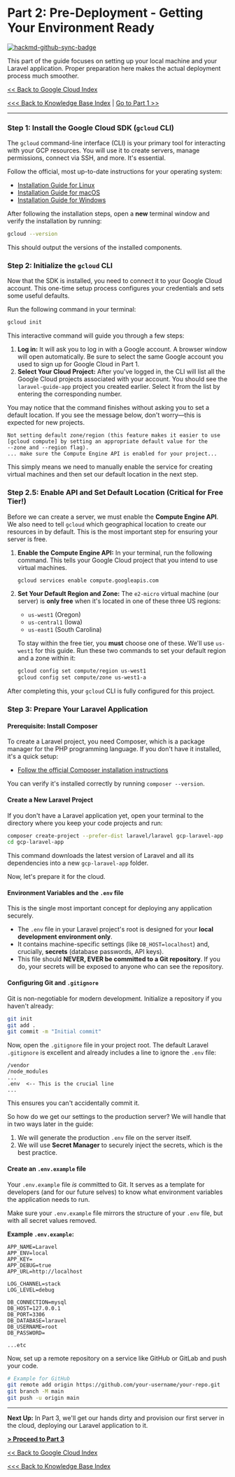 # Part 2: Pre-Deployment - Getting Your Environment Ready

[![hackmd-github-sync-badge](https://hackmd.io/@jmrecodes/BJKlvheXle/badge)](https://hackmd.io/@jmrecodes/BJKlvheXle)

This part of the guide focuses on setting up your local machine and your Laravel application. Proper preparation here makes the actual deployment process much smoother.

[<< Back to Google Cloud Index](deploying_a_secure_and_scalable_laravel_app_on_google_clouds_index.md)

[<<< Back to Knowledge Base Index](/README.md) | [Go to Part 1 >>](part_1_introduction_to_gcp_and_the_free_tier.md)

---

### Step 1: Install the Google Cloud SDK (`gcloud` CLI)

The `gcloud` command-line interface (CLI) is your primary tool for interacting with your GCP resources. You will use it to create servers, manage permissions, connect via SSH, and more. It's essential.

Follow the official, most up-to-date instructions for your operating system:
*   [Installation Guide for Linux](https://cloud.google.com/sdk/docs/install#linux)
*   [Installation Guide for macOS](https://cloud.google.com/sdk/docs/install#mac)
*   [Installation Guide for Windows](https://cloud.google.com/sdk/docs/install#windows)

After following the installation steps, open a **new** terminal window and verify the installation by running:
```bash
gcloud --version
```
This should output the versions of the installed components.

### Step 2: Initialize the `gcloud` CLI

Now that the SDK is installed, you need to connect it to your Google Cloud account. This one-time setup process configures your credentials and sets some useful defaults.

Run the following command in your terminal:
```bash
gcloud init
```
This interactive command will guide you through a few steps:

1.  **Log in:** It will ask you to log in with a Google account. A browser window will open automatically. Be sure to select the same Google account you used to sign up for Google Cloud in Part 1.
2.  **Select Your Cloud Project:** After you've logged in, the CLI will list all the Google Cloud projects associated with your account. You should see the `laravel-guide-app` project you created earlier. Select it from the list by entering the corresponding number.

You may notice that the command finishes without asking you to set a default location. If you see the message below, don't worry—this is expected for new projects.

```
Not setting default zone/region (this feature makes it easier to use
[gcloud compute] by setting an appropriate default value for the
--zone and --region flag).
... make sure the Compute Engine API is enabled for your project...
```
This simply means we need to manually enable the service for creating virtual machines and then set our default location in the next step.

### Step 2.5: Enable API and Set Default Location (Critical for Free Tier!)

Before we can create a server, we must enable the **Compute Engine API**. We also need to tell `gcloud` which geographical location to create our resources in by default. This is the most important step for ensuring your server is free.

1.  **Enable the Compute Engine API:**
    In your terminal, run the following command. This tells your Google Cloud project that you intend to use virtual machines.
    ```bash
    gcloud services enable compute.googleapis.com
    ```

2.  **Set Your Default Region and Zone:**
    The `e2-micro` virtual machine (our server) is **only free** when it's located in one of these three US regions:
    *   `us-west1` (Oregon)
    *   `us-central1` (Iowa)
    *   `us-east1` (South Carolina)

    To stay within the free tier, you **must** choose one of these. We'll use `us-west1` for this guide. Run these two commands to set your default region and a zone within it:
    ```bash
    gcloud config set compute/region us-west1
    gcloud config set compute/zone us-west1-a
    ```

After completing this, your `gcloud` CLI is fully configured for this project.

### Step 3: Prepare Your Laravel Application

#### Prerequisite: Install Composer

To create a Laravel project, you need Composer, which is a package manager for the PHP programming language. If you don't have it installed, it's a quick setup:

*   [Follow the official Composer installation instructions](https://getcomposer.org/doc/00-intro.md)

You can verify it's installed correctly by running `composer --version`.

#### Create a New Laravel Project

If you don't have a Laravel application yet, open your terminal to the directory where you keep your code projects and run:
```bash
composer create-project --prefer-dist laravel/laravel gcp-laravel-app
cd gcp-laravel-app
```
This command downloads the latest version of Laravel and all its dependencies into a new `gcp-laravel-app` folder.

Now, let's prepare it for the cloud.

#### Environment Variables and the `.env` file

This is the single most important concept for deploying any application securely.

*   The `.env` file in your Laravel project's root is designed for your **local development environment only**.
*   It contains machine-specific settings (like `DB_HOST=localhost`) and, crucially, **secrets** (database passwords, API keys).
*   This file should **NEVER, EVER be committed to a Git repository**. If you do, your secrets will be exposed to anyone who can see the repository.

#### Configuring Git and `.gitignore`

Git is non-negotiable for modern development. Initialize a repository if you haven't already:
```bash
git init
git add .
git commit -m "Initial commit"
```
Now, open the `.gitignore` file in your project root. The default Laravel `.gitignore` is excellent and already includes a line to ignore the `.env` file:
```
/vendor
/node_modules
...
.env  <-- This is the crucial line
...
```
This ensures you can't accidentally commit it.

So how do we get our settings to the production server? We will handle that in two ways later in the guide:
1.  We will generate the production `.env` file on the server itself.
2.  We will use **Secret Manager** to securely inject the secrets, which is the best practice.

#### Create an `.env.example` file

Your `.env.example` file *is* committed to Git. It serves as a template for developers (and for our future selves) to know what environment variables the application needs to run.

Make sure your `.env.example` file mirrors the structure of your `.env` file, but with all secret values removed.

**Example `.env.example`:**
```
APP_NAME=Laravel
APP_ENV=local
APP_KEY=
APP_DEBUG=true
APP_URL=http://localhost

LOG_CHANNEL=stack
LOG_LEVEL=debug

DB_CONNECTION=mysql
DB_HOST=127.0.0.1
DB_PORT=3306
DB_DATABASE=laravel
DB_USERNAME=root
DB_PASSWORD=

...etc
```

Now, set up a remote repository on a service like GitHub or GitLab and push your code.

```bash
# Example for GitHub
git remote add origin https://github.com/your-username/your-repo.git
git branch -M main
git push -u origin main
```

---
**Next Up:** In Part 3, we'll get our hands dirty and provision our first server in the cloud, deploying our Laravel application to it.

[**> Proceed to Part 3**](part_3_the_deployment_-_laravel_on_a_compute_engine_vm.md)

[<< Back to Google Cloud Index](deploying_a_secure_and_scalable_laravel_app_on_google_clouds_index.md)

[<<< Back to Knowledge Base Index](/README.md)